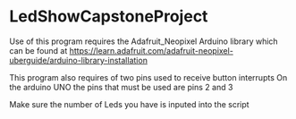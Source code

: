 # LedShowCapstoneProject

Use of this program requires the Adafruit_Neopixel Arduino library which can be found at
https://learn.adafruit.com/adafruit-neopixel-uberguide/arduino-library-installation

This program also requires of two pins used to receive button interrupts
On the arduino UNO the pins that must be used are pins 2 and 3

Make sure the number of Leds you have is inputed into the script
